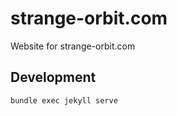# strange-orbit.com

Website for strange-orbit.com

## Development

```bash
bundle exec jekyll serve
```
